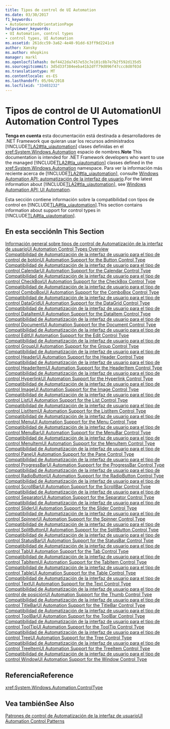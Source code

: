 ```yaml
---
title: Tipos de control de UI Automation
ms.date: 03/30/2017
f1_keywords:
- AutoGeneratedOrientationPage
helpviewer_keywords:
- UI Automation, control types
- control types, UI Automation
ms.assetid: 261dcc59-3a62-4e40-91dd-63ff9d2241c0
author: Xansky
ms.author: mhopkins
manager: markl
ms.openlocfilehash: 0ef4422da7457e53c7e101c8b7e7b2f592d135d5
ms.sourcegitcommit: 3d5d33f384eeba41b2dff79d096f47ccc8d8f03d
ms.translationtype: MT
ms.contentlocale: es-ES
ms.lasthandoff: 05/04/2018
ms.locfileid: "33403232"
---
```

# <a name="ui-automation-control-types"></a><span data-ttu-id="afe28-102">Tipos de control de UI Automation</span><span class="sxs-lookup"><span data-stu-id="afe28-102">UI Automation Control Types</span></span>
<span data-ttu-id="afe28-103">**Tenga en cuenta** esta documentación está destinada a desarrolladores de .NET Framework que quieran usar los recursos administrados [!INCLUDE[TLA2#tla_uiautomation](../../../includes/tla2sharptla-uiautomation-md.md)] clases definidas en el <xref:System.Windows.Automation> espacio de nombres.</span><span class="sxs-lookup"><span data-stu-id="afe28-103">**Note** This documentation is intended for .NET Framework developers who want to use the managed [!INCLUDE[TLA2#tla_uiautomation](../../../includes/tla2sharptla-uiautomation-md.md)] classes defined in the <xref:System.Windows.Automation> namespace.</span></span> <span data-ttu-id="afe28-104">Para ver la información más reciente acerca de [!INCLUDE[TLA2#tla_uiautomation](../../../includes/tla2sharptla-uiautomation-md.md)], consulte [Windows Automation API: automatización de la interfaz de usuario](http://go.microsoft.com/fwlink/?LinkID=156746).</span><span class="sxs-lookup"><span data-stu-id="afe28-104">For the latest information about [!INCLUDE[TLA2#tla_uiautomation](../../../includes/tla2sharptla-uiautomation-md.md)], see [Windows Automation API: UI Automation](http://go.microsoft.com/fwlink/?LinkID=156746).</span></span>  
  
 <span data-ttu-id="afe28-105">Esta sección contiene información sobre la compatibilidad con tipos de control en [!INCLUDE[TLA#tla_uiautomation](../../../includes/tlasharptla-uiautomation-md.md)].</span><span class="sxs-lookup"><span data-stu-id="afe28-105">This section contains information about support for control types in [!INCLUDE[TLA#tla_uiautomation](../../../includes/tlasharptla-uiautomation-md.md)].</span></span>  
  
## <a name="in-this-section"></a><span data-ttu-id="afe28-106">En esta sección</span><span class="sxs-lookup"><span data-stu-id="afe28-106">In This Section</span></span>  
 [<span data-ttu-id="afe28-107">Información general sobre tipos de control de Automatización de la interfaz de usuario</span><span class="sxs-lookup"><span data-stu-id="afe28-107">UI Automation Control Types Overview</span></span>](../../../docs/framework/ui-automation/ui-automation-control-types-overview.md)  
 [<span data-ttu-id="afe28-108">Compatibilidad de Automatización de la interfaz de usuario para el tipo de control de botón</span><span class="sxs-lookup"><span data-stu-id="afe28-108">UI Automation Support for the Button Control Type</span></span>](../../../docs/framework/ui-automation/ui-automation-support-for-the-button-control-type.md)  
 [<span data-ttu-id="afe28-109">Compatibilidad de Automatización de la interfaz de usuario para el tipo de control Calendar</span><span class="sxs-lookup"><span data-stu-id="afe28-109">UI Automation Support for the Calendar Control Type</span></span>](../../../docs/framework/ui-automation/ui-automation-support-for-the-calendar-control-type.md)  
 [<span data-ttu-id="afe28-110">Compatibilidad de Automatización de la interfaz de usuario para el tipo de control CheckBox</span><span class="sxs-lookup"><span data-stu-id="afe28-110">UI Automation Support for the CheckBox Control Type</span></span>](../../../docs/framework/ui-automation/ui-automation-support-for-the-checkbox-control-type.md)  
 [<span data-ttu-id="afe28-111">Compatibilidad de Automatización de la interfaz de usuario para el tipo de control ComboBox</span><span class="sxs-lookup"><span data-stu-id="afe28-111">UI Automation Support for the ComboBox Control Type</span></span>](../../../docs/framework/ui-automation/ui-automation-support-for-the-combobox-control-type.md)  
 [<span data-ttu-id="afe28-112">Compatibilidad de Automatización de la interfaz de usuario para el tipo de control DataGrid</span><span class="sxs-lookup"><span data-stu-id="afe28-112">UI Automation Support for the DataGrid Control Type</span></span>](../../../docs/framework/ui-automation/ui-automation-support-for-the-datagrid-control-type.md)  
 [<span data-ttu-id="afe28-113">Compatibilidad de Automatización de la interfaz de usuario para el tipo de control DataItem</span><span class="sxs-lookup"><span data-stu-id="afe28-113">UI Automation Support for the DataItem Control Type</span></span>](../../../docs/framework/ui-automation/ui-automation-support-for-the-dataitem-control-type.md)  
 [<span data-ttu-id="afe28-114">Compatibilidad de Automatización de la interfaz de usuario para el tipo de control Document</span><span class="sxs-lookup"><span data-stu-id="afe28-114">UI Automation Support for the Document Control Type</span></span>](../../../docs/framework/ui-automation/ui-automation-support-for-the-document-control-type.md)  
 [<span data-ttu-id="afe28-115">Compatibilidad de Automatización de la interfaz de usuario para el tipo de control Edit</span><span class="sxs-lookup"><span data-stu-id="afe28-115">UI Automation Support for the Edit Control Type</span></span>](../../../docs/framework/ui-automation/ui-automation-support-for-the-edit-control-type.md)  
 [<span data-ttu-id="afe28-116">Compatibilidad de Automatización de la interfaz de usuario para el tipo de control Group</span><span class="sxs-lookup"><span data-stu-id="afe28-116">UI Automation Support for the Group Control Type</span></span>](../../../docs/framework/ui-automation/ui-automation-support-for-the-group-control-type.md)  
 [<span data-ttu-id="afe28-117">Compatibilidad de Automatización de la interfaz de usuario para el tipo de control Header</span><span class="sxs-lookup"><span data-stu-id="afe28-117">UI Automation Support for the Header Control Type</span></span>](../../../docs/framework/ui-automation/ui-automation-support-for-the-header-control-type.md)  
 [<span data-ttu-id="afe28-118">Compatibilidad de Automatización de la interfaz de usuario para el tipo de control HeaderItem</span><span class="sxs-lookup"><span data-stu-id="afe28-118">UI Automation Support for the HeaderItem Control Type</span></span>](../../../docs/framework/ui-automation/ui-automation-support-for-the-headeritem-control-type.md)  
 [<span data-ttu-id="afe28-119">Compatibilidad de Automatización de la interfaz de usuario para el tipo de control Hyperlink</span><span class="sxs-lookup"><span data-stu-id="afe28-119">UI Automation Support for the Hyperlink Control Type</span></span>](../../../docs/framework/ui-automation/ui-automation-support-for-the-hyperlink-control-type.md)  
 [<span data-ttu-id="afe28-120">Compatibilidad de Automatización de la interfaz de usuario para el tipo de control Image</span><span class="sxs-lookup"><span data-stu-id="afe28-120">UI Automation Support for the Image Control Type</span></span>](../../../docs/framework/ui-automation/ui-automation-support-for-the-image-control-type.md)  
 [<span data-ttu-id="afe28-121">Compatibilidad de Automatización de la interfaz de usuario para el tipo de control List</span><span class="sxs-lookup"><span data-stu-id="afe28-121">UI Automation Support for the List Control Type</span></span>](../../../docs/framework/ui-automation/ui-automation-support-for-the-list-control-type.md)  
 [<span data-ttu-id="afe28-122">Compatibilidad de Automatización de la interfaz de usuario para el tipo de control ListItem</span><span class="sxs-lookup"><span data-stu-id="afe28-122">UI Automation Support for the ListItem Control Type</span></span>](../../../docs/framework/ui-automation/ui-automation-support-for-the-listitem-control-type.md)  
 [<span data-ttu-id="afe28-123">Compatibilidad de Automatización de la interfaz de usuario para el tipo de control Menu</span><span class="sxs-lookup"><span data-stu-id="afe28-123">UI Automation Support for the Menu Control Type</span></span>](../../../docs/framework/ui-automation/ui-automation-support-for-the-menu-control-type.md)  
 [<span data-ttu-id="afe28-124">Compatibilidad de Automatización de la interfaz de usuario para el tipo de control MenuBar</span><span class="sxs-lookup"><span data-stu-id="afe28-124">UI Automation Support for the MenuBar Control Type</span></span>](../../../docs/framework/ui-automation/ui-automation-support-for-the-menubar-control-type.md)  
 [<span data-ttu-id="afe28-125">Compatibilidad de Automatización de la interfaz de usuario para el tipo de control MenuItem</span><span class="sxs-lookup"><span data-stu-id="afe28-125">UI Automation Support for the MenuItem Control Type</span></span>](../../../docs/framework/ui-automation/ui-automation-support-for-the-menuitem-control-type.md)  
 [<span data-ttu-id="afe28-126">Compatibilidad de Automatización de la interfaz de usuario para el tipo de control Pane</span><span class="sxs-lookup"><span data-stu-id="afe28-126">UI Automation Support for the Pane Control Type</span></span>](../../../docs/framework/ui-automation/ui-automation-support-for-the-pane-control-type.md)  
 [<span data-ttu-id="afe28-127">Compatibilidad de Automatización de la interfaz de usuario para el tipo de control ProgressBar</span><span class="sxs-lookup"><span data-stu-id="afe28-127">UI Automation Support for the ProgressBar Control Type</span></span>](../../../docs/framework/ui-automation/ui-automation-support-for-the-progressbar-control-type.md)  
 [<span data-ttu-id="afe28-128">Compatibilidad de Automatización de la interfaz de usuario para el tipo de control RadioButton</span><span class="sxs-lookup"><span data-stu-id="afe28-128">UI Automation Support for the RadioButton Control Type</span></span>](../../../docs/framework/ui-automation/ui-automation-support-for-the-radiobutton-control-type.md)  
 [<span data-ttu-id="afe28-129">Compatibilidad de Automatización de la interfaz de usuario para el tipo de control ScrollBar</span><span class="sxs-lookup"><span data-stu-id="afe28-129">UI Automation Support for the ScrollBar Control Type</span></span>](../../../docs/framework/ui-automation/ui-automation-support-for-the-scrollbar-control-type.md)  
 [<span data-ttu-id="afe28-130">Compatibilidad de Automatización de la interfaz de usuario para el tipo de control Separator</span><span class="sxs-lookup"><span data-stu-id="afe28-130">UI Automation Support for the Separator Control Type</span></span>](../../../docs/framework/ui-automation/ui-automation-support-for-the-separator-control-type.md)  
 [<span data-ttu-id="afe28-131">Compatibilidad de Automatización de la interfaz de usuario para el tipo de control Slider</span><span class="sxs-lookup"><span data-stu-id="afe28-131">UI Automation Support for the Slider Control Type</span></span>](../../../docs/framework/ui-automation/ui-automation-support-for-the-slider-control-type.md)  
 [<span data-ttu-id="afe28-132">Compatibilidad de Automatización de la interfaz de usuario para el tipo de control Spinner</span><span class="sxs-lookup"><span data-stu-id="afe28-132">UI Automation Support for the Spinner Control Type</span></span>](../../../docs/framework/ui-automation/ui-automation-support-for-the-spinner-control-type.md)  
 [<span data-ttu-id="afe28-133">Compatibilidad de Automatización de la interfaz de usuario para el tipo de control SplitButton</span><span class="sxs-lookup"><span data-stu-id="afe28-133">UI Automation Support for the SplitButton Control Type</span></span>](../../../docs/framework/ui-automation/ui-automation-support-for-the-splitbutton-control-type.md)  
 [<span data-ttu-id="afe28-134">Compatibilidad de Automatización de la interfaz de usuario para el tipo de control StatusBar</span><span class="sxs-lookup"><span data-stu-id="afe28-134">UI Automation Support for the StatusBar Control Type</span></span>](../../../docs/framework/ui-automation/ui-automation-support-for-the-statusbar-control-type.md)  
 [<span data-ttu-id="afe28-135">Compatibilidad de Automatización de la interfaz de usuario para el tipo de control Tab</span><span class="sxs-lookup"><span data-stu-id="afe28-135">UI Automation Support for the Tab Control Type</span></span>](../../../docs/framework/ui-automation/ui-automation-support-for-the-tab-control-type.md)  
 [<span data-ttu-id="afe28-136">Compatibilidad de Automatización de la interfaz de usuario para el tipo de control TabItem</span><span class="sxs-lookup"><span data-stu-id="afe28-136">UI Automation Support for the TabItem Control Type</span></span>](../../../docs/framework/ui-automation/ui-automation-support-for-the-tabitem-control-type.md)  
 [<span data-ttu-id="afe28-137">Compatibilidad de Automatización de la interfaz de usuario para el tipo de control Table</span><span class="sxs-lookup"><span data-stu-id="afe28-137">UI Automation Support for the Table Control Type</span></span>](../../../docs/framework/ui-automation/ui-automation-support-for-the-table-control-type.md)  
 [<span data-ttu-id="afe28-138">Compatibilidad de Automatización de la interfaz de usuario para el tipo de control Text</span><span class="sxs-lookup"><span data-stu-id="afe28-138">UI Automation Support for the Text Control Type</span></span>](../../../docs/framework/ui-automation/ui-automation-support-for-the-text-control-type.md)  
 [<span data-ttu-id="afe28-139">Compatibilidad de Automatización de la interfaz de usuario para el tipo de control de posición</span><span class="sxs-lookup"><span data-stu-id="afe28-139">UI Automation Support for the Thumb Control Type</span></span>](../../../docs/framework/ui-automation/ui-automation-support-for-the-thumb-control-type.md)  
 [<span data-ttu-id="afe28-140">Compatibilidad de Automatización de la interfaz de usuario para el tipo de control TitleBar</span><span class="sxs-lookup"><span data-stu-id="afe28-140">UI Automation Support for the TitleBar Control Type</span></span>](../../../docs/framework/ui-automation/ui-automation-support-for-the-titlebar-control-type.md)  
 [<span data-ttu-id="afe28-141">Compatibilidad de Automatización de la interfaz de usuario para el tipo de control ToolBar</span><span class="sxs-lookup"><span data-stu-id="afe28-141">UI Automation Support for the ToolBar Control Type</span></span>](../../../docs/framework/ui-automation/ui-automation-support-for-the-toolbar-control-type.md)  
 [<span data-ttu-id="afe28-142">Compatibilidad de Automatización de la interfaz de usuario para el tipo de control ToolTip</span><span class="sxs-lookup"><span data-stu-id="afe28-142">UI Automation Support for the ToolTip Control Type</span></span>](../../../docs/framework/ui-automation/ui-automation-support-for-the-tooltip-control-type.md)  
 [<span data-ttu-id="afe28-143">Compatibilidad de Automatización de la interfaz de usuario para el tipo de control Tree</span><span class="sxs-lookup"><span data-stu-id="afe28-143">UI Automation Support for the Tree Control Type</span></span>](../../../docs/framework/ui-automation/ui-automation-support-for-the-tree-control-type.md)  
 [<span data-ttu-id="afe28-144">Compatibilidad de Automatización de la interfaz de usuario para el tipo de control TreeItem</span><span class="sxs-lookup"><span data-stu-id="afe28-144">UI Automation Support for the TreeItem Control Type</span></span>](../../../docs/framework/ui-automation/ui-automation-support-for-the-treeitem-control-type.md)  
 [<span data-ttu-id="afe28-145">Compatibilidad de Automatización de la interfaz de usuario para el tipo de control Window</span><span class="sxs-lookup"><span data-stu-id="afe28-145">UI Automation Support for the Window Control Type</span></span>](../../../docs/framework/ui-automation/ui-automation-support-for-the-window-control-type.md)  
  
## <a name="reference"></a><span data-ttu-id="afe28-146">Referencia</span><span class="sxs-lookup"><span data-stu-id="afe28-146">Reference</span></span>  
 <xref:System.Windows.Automation.ControlType>  
  
## <a name="see-also"></a><span data-ttu-id="afe28-147">Vea también</span><span class="sxs-lookup"><span data-stu-id="afe28-147">See Also</span></span>  
 [<span data-ttu-id="afe28-148">Patrones de control de Automatización de la interfaz de usuario</span><span class="sxs-lookup"><span data-stu-id="afe28-148">UI Automation Control Patterns</span></span>](../../../docs/framework/ui-automation/ui-automation-control-patterns.md)
